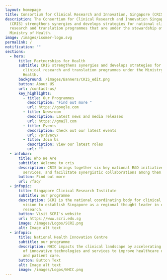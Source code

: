 ```yaml
---
layout: homepage
title: Consortium for Clinical Research and Innovation, Singapore (CRIS)
description: The Consortium for Clinical Research and Innovation Singapore
  (CRIS) strengthens synergies and develops strategies for national clinical
  research and translation programmes that are under the stewardship of the
  Ministry of Health.
image: /images/isomer-logo.svg
permalink: /
notification: ""
sections:
  - hero:
      title: Partnerships for Health
      subtitle: CRIS strengthens synergies and develops strategies for national
        clinical research and translation programmes under the Ministry of
        Health.
      background: /images/Banners/CRIS_edit.png
      button: About US
      url: /contact-us/
      key_highlights:
        - title: Our Programmes
          description: "Find out more "
          url: https://google.com
        - title: Newsroom
          description: Latest news and media releases
          url: https://gmail.com
        - title: Events
          description: Check out our latest events
          url: /privacy/
        - title: Join Us
          description: View our latest roles
          url: ""
  - infobar:
      title: Who We Are
      subtitle: Welcome to cris
      description: CRIS brings together six key national R&D initiatives and clinical
        services, and facilitate synergistic collaborations among them.
      button: Find out more
      url: /faq/
  - infopic:
      title: Singapore Clinical Research Institute
      subtitle: our programme
      description: SCRI is the national coordinating body for clinical trials with a
        vision to establish Singapore as a regional thought leader in clinical
        research.
      button: Visit SCRI's website
      url: https://www.scri.edu.sg
      image: /images/Logos/SCRI.png
      alt: Image alt text
  - infopic:
      title: National Health Innovation Centre
      subtitle: our programme
      description: NHIC impacts the clinical landscape by accelerating the development
        of innovative technologies and services to improve healthcare delivery
        and patient care.
      button: Button Text
      alt: Image alt text
      image: /images/Logos/NHIC.png
---
```


